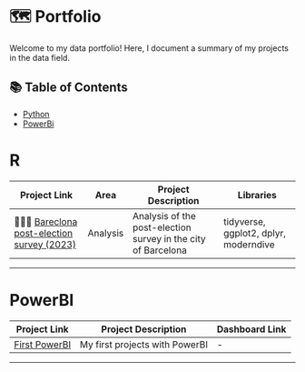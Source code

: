 # 🗺 Portfolio

Welcome to my data portfolio! Here, I document a summary of my projects in the data field. 

## 📚 Table of Contents
- [Python](#python)
- [PowerBi](#PowerBI)

# R

| Project Link | Area | Project Description | Libraries |    
|---|---|---|---|
| 👩🏻‍💻 [Bareclona post-election survey (2023)](https://github.com/itsmariaaa/Barcelona-post-electoral-survey) | Analysis  | Analysis of the post-election survey in the city of Barcelona| tidyverse, ggplot2, dplyr, moderndive | 

***

# PowerBI

| Project Link | Project Description | Dashboard Link |
|---|---|---|
| [First PowerBI](https://github.com/itsmariaaa/Power-BI) | My first projects with PowerBI | - |

***
